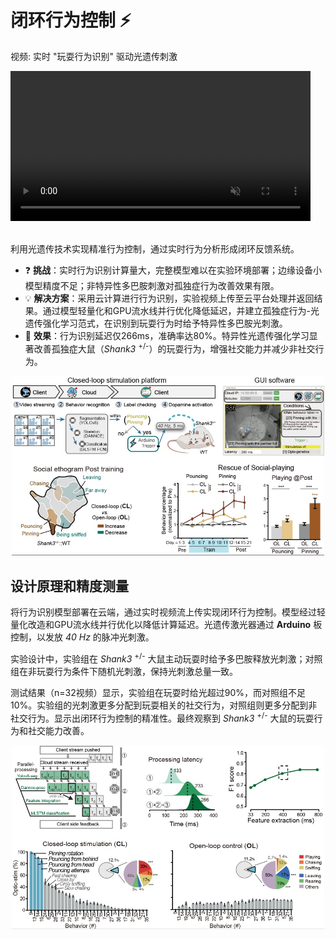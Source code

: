 # 闭环行为控制 ⚡️

<div class="video-item">
    <p class="video-legend">视频: 实时 "玩耍行为识别" 驱动光遗传刺激</p>
    <video controls muted playsinline style="width: 480px;" data-src="../../assets/hls_videos/VideoS6_closed-loop_250430/playlist.m3u8"></video>
</div>

<br>

利用光遗传技术实现精准行为控制，通过实时行为分析形成闭环反馈系统。

- ❓ **挑战**：实时行为识别计算量大，完整模型难以在实验环境部署；边缘设备小模型精度不足；非特异性多巴胺刺激对孤独症行为改善效果有限。
- 💡 **解决方案**：采用云计算进行行为识别，实验视频上传至云平台处理并返回结果。通过模型轻量化和GPU流水线并行优化降低延迟，并建立孤独症行为-光遗传强化学习范式，在识别到玩耍行为时给予特异性多巴胺光刺激。
- 🎉 **效果**：行为识别延迟仅266ms，准确率达80%。特异性光遗传强化学习显著改善孤独症大鼠（*Shank3* <sup>+/-</sup>）的玩耍行为，增强社交能力并减少非社交行为。

<div align="center">
  <img src="../../assets/images/Fig7_closed-loop.jpg" width="500" alt="行为控制">
</div>


## 设计原理和精度测量

将行为识别模型部署在云端，通过实时视频流上传实现闭环行为控制。模型经过轻量化改造和GPU流水线并行优化以降低计算延迟。光遗传激光器通过 **Arduino** 板控制，以发放 *40 Hz* 的脉冲光刺激。

实验设计中，实验组在 *Shank3* <sup>+/-</sup> 大鼠主动玩耍时给予多巴胺释放光刺激；对照组在非玩耍行为条件下随机光刺激，保持光刺激总量一致。

测试结果（n=32视频）显示，实验组在玩耍时给光超过90%，而对照组不足10%。实验组的光刺激更多分配到玩耍相关的社交行为，对照组则更多分配到非社交行为。显示出闭环行为控制的精准性。最终观察到 *Shank3* <sup>+/-</sup> 大鼠的玩耍行为和社交能力改善。

<div align="center">
  <img src="../../assets/images/Fig7_closed-loop_precision.jpg" width="500" alt="行为控制精度">
</div>

<script src="https://cdnjs.cloudflare.com/ajax/libs/hls.js/1.5.8-0.canary.10141/hls.light.min.js"></script>
<script src="../../assets/js/hls.js"></script>
<script src="../../assets/js/video-player.js"></script>
